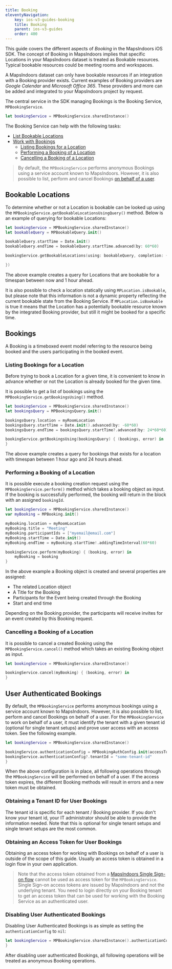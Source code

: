 ```yaml
---
title: Booking
eleventyNavigation:
    key: ios-v3-guides-booking
    title: Booking
    parent: ios-v3-guides
    order: 400
---
```


This guide covers the different aspects of _Booking_ in the MapsIndoors iOS SDK. The concept of Booking in MapsIndoors implies that specific Locations in your MapsIndoors dataset is treated as Bookable resources. Typical bookable resources could be meeting rooms and workspaces.

A MapsIndoors dataset can only have bookable resources if an integration with a Booking provider exists. Current examples of Booking providers are _Google Calendar_ and _Microsoft Office 365_. These providers and more can be added and integrated to your MapsIndoors project by request.

The central service in the SDK managing Bookings is the Booking Service, `MPBookingService`.

```swift
let bookingService = MPBookingService.sharedInstance()
```

The Booking Service can help with the following tasks:

- [List Bookable Locations](#bookable-locations)
- [Work with Bookings](#bookings)
  - [Listing Bookings for a Location](#listing-bookings-for-a-location)
  - [Performing a Booking of a Location](#performing-a-booking-of-a-location)
  - [Cancelling a Booking of a Location](#cancelling-a-booking-of-a-location)
  
> By default, the `MPBookingService` performs anonymous Bookings using a service account known to MapsIndoors. However, it is also possible to list, perform and cancel Bookings [on behalf of a user](#user-authenticated-bookings).

## Bookable Locations

To determine whether or not a Location is bookable can be looked up using the `MPBookingService.getBookableLocationsUsingQuery()` method. Below is an example of querying for bookable Locations:

```swift
let bookingService = MPBookingService.sharedInstance()
let bookableQuery = MPBookableQuery.init()

bookableQuery.startTime = Date.init()
bookableQuery.endTime = bookableQuery.startTime.advanced(by: 60*60)

bookingService.getBookableLocations(using: bookableQuery, completion: { (locations, error) in

})
```

The above example creates a query for Locations that are bookable for a timespan between now and 1 hour ahead.

It is also possible to check a location statically using `MPLocation.isBookable`, but please note that this information is not a dynamic property reflecting the current bookable state from the Booking Service. If `MPLocation.isBookable` is true it means that the Location has a potentially bookable resource known by the integrated Booking provider, but still it might be booked for a specific time.

## Bookings

A Booking is a timeboxed event model referring to the resource being booked and the users participating in the booked event.

### Listing Bookings for a Location

Before trying to book a Location for a given time, it is convenient to know in advance whether or not the Location is already booked for the given time.

It is possible to get a list of bookings using the `MPBookingService.getBookingsUsing()` method.

```swift
let bookingService = MPBookingService.sharedInstance()
let bookingsQuery = MPBookingsQuery.init()

bookingsQuery.location = myRoomLocation
bookingsQuery.startTime = Date.init().advanced(by: -60*60)
bookingsQuery.endTime = bookingsQuery.startTime?.advanced(by: 24*60*60)

bookingService.getBookingsUsing(bookingsQuery) { (bookings, error) in
}
```

The above example creates a query for bookings that exists for a location with timespan between 1 hour ago and 24 hours ahead.

### Performing a Booking of a Location

It is possible execute a booking creation request using the `MPBookingService.perform()` method which takes a booking object as input. If the booking is successfully performed, the booking will return in the block with an assigned `bookingId`.

```swift
let bookingService = MPBookingService.sharedInstance()
var myBooking = MPBooking.init()

myBooking.location = myRoomLocation
myBooking.title = "Meeting"
myBooking.participantIds = ["myemail@email.com"]
myBooking.startTime = Date.init()
myBooking.endTime = myBooking.startTime!.addingTimeInterval(60*60)

bookingService.perform(myBooking) { (booking, error) in
    myBooking = booking
}
```

In the above example a Booking object is created and several properties are assigned:

- The related Location object
- A Title for the Booking
- Participants for the Event being created through the Booking
- Start and end time

Depending on the Booking provider, the participants will receive invites for an event created by this Booking request.

### Cancelling a Booking of a Location

It is possible to cancel a created Booking using the `MPBookingService.cancel()` method which takes an existing Booking object as input.

```swift
let bookingService = MPBookingService.sharedInstance()

bookingService.cancel(myBooking) { (booking, error) in
}
```

## User Authenticated Bookings

By default, the `MPBookingService` performs anonymous bookings using a service account known to MapsIndoors. However, it is also possible to list, perform and cancel Bookings on behalf of a user. For the `MPBookingService` to work on behalf of a user, it must identify the tenant with a given tenant id (optional for single tenant setups) and prove user access with an access token. See the following example.

```swift
let bookingService = MPBookingService.sharedInstance()

bookingService.authenticationConfig = MPBookingAuthConfig.init(accessToken: "some-user-access-token")
bookingService.authenticationConfig?.tenantId = "some-tenant-id"
}
```

When the above configuration is in place, all following operations through the `MPBookingService` will be performed on behalf of a user. If the access token expires, the different Booking methods will result in errors and a new token must be obtained.

### Obtaining a Tenant ID for User Bookings

The tenant id is specific for each tenant / Booking provider. If you don't know your tenant id, your IT administrator should be able to provide the information needed. Note that this is optional for single tenant setups and single tenant setups are the most common.

### Obtaining an Access Token for User Bookings

Obtaining an access token for working with Bookings on behalf of a user is outside of the scope of this guide. Usually an access token is obtained in a login flow in your own application.

> Note that the access token obtained from a [MapsIndoors Single Sign-on flow](../sso) cannot be used as access token for the `MPBookingService`. Single Sign-on access tokens are issued by MapsIndoors and not the underlying tenant. You need to login directly on your Booking tenant to get an access token that can be used for working with the Booking Service as an authenticated user.

### Disabling User Authenticated Bookings

Disabling User Authenticated Bookings is as simple as setting the `authenticationConfig` to `nil`:

```swift
let bookingService = MPBookingService.sharedInstance().authenticationConfig = nil
}
```

After disabling user authenticated Bookings, all following operations will be treated as anonymous Booking operations.
